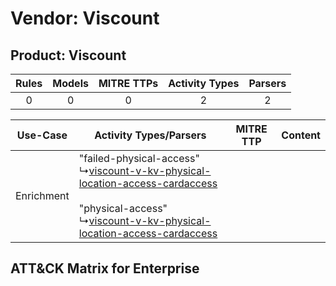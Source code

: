 Vendor: Viscount
================
Product: Viscount
-----------------
| Rules | Models | MITRE TTPs | Activity Types | Parsers |
|:-----:|:------:|:----------:|:--------------:|:-------:|
|   0   |   0    |     0      |       2        |    2    |

|  Use-Case  | Activity Types/Parsers    | MITRE TTP | Content    |
|:----------:| ---- | --------- | ---- |
| Enrichment |  "failed-physical-access"<br> ↳[viscount-v-kv-physical-location-access-cardaccess](Ps/pC_viscountvkvphysicallocationaccesscardaccess.md)<br><br> "physical-access"<br> ↳[viscount-v-kv-physical-location-access-cardaccess](Ps/pC_viscountvkvphysicallocationaccesscardaccess.md)<br> |    | [](RM/r_m_viscount_viscount_Enrichment.md) |

ATT&CK Matrix for Enterprise
----------------------------
